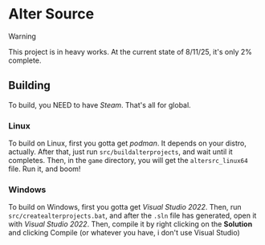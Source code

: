 # Alter Source

> [!WARNING]
> This project is in heavy works. At the current state of 8/11/25, it's only 2% complete.

## Building
To build, you NEED to have *Steam*. That's all for global.

### Linux
To build on Linux, first you gotta get *podman*. It depends on your distro, actually. After that, just run `src/buildalterprojects`, and wait until it completes. Then, in the `game` directory, you will get the `altersrc_linux64` file. Run it, and boom!

### Windows
To build on Windows, first you gotta get *Visual Studio 2022*. Then, run `src/createalterprojects.bat`, and after the `.sln` file has generated, open it with *Visual Studio 2022*. Then, compile it by right clicking on the **Solution** and clicking Compile (or whatever you have, i don't use Visual Studio)

